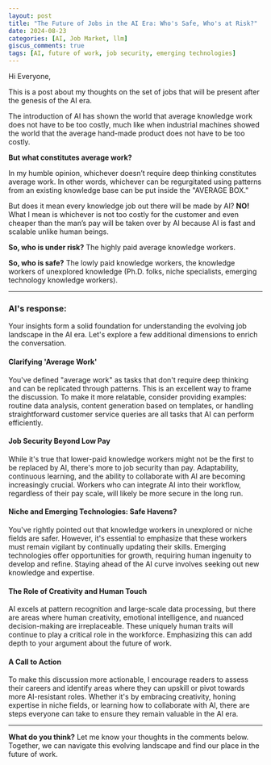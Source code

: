 ```yaml
---
layout: post
title: "The Future of Jobs in the AI Era: Who's Safe, Who's at Risk?"
date: 2024-08-23
categories: [AI, Job Market, llm]
giscus_comments: true
tags: [AI, future of work, job security, emerging technologies]
---
```


Hi Everyone,

This is a post about my thoughts on the set of jobs that will be present after the genesis of the AI era.

The introduction of AI has shown the world that average knowledge work does not have to be too costly, much like when industrial machines showed the world that the average hand-made product does not have to be too costly.

**But what constitutes average work?** 

In my humble opinion, whichever doesn’t require deep thinking constitutes average work. In other words, whichever can be regurgitated using patterns from an existing knowledge base can be put inside the "AVERAGE BOX."

But does it mean every knowledge job out there will be made by AI? **NO!** What I mean is whichever is not too costly for the customer and even cheaper than the man’s pay will be taken over by AI because AI is fast and scalable unlike human beings.

**So, who is under risk?** The highly paid average knowledge workers.

**So, who is safe?** The lowly paid knowledge workers, the knowledge workers of unexplored knowledge (Ph.D. folks, niche specialists, emerging technology knowledge workers).

---

### AI's response:

Your insights form a solid foundation for understanding the evolving job landscape in the AI era. Let's explore a few additional dimensions to enrich the conversation.

#### **Clarifying 'Average Work'**

You've defined "average work" as tasks that don't require deep thinking and can be replicated through patterns. This is an excellent way to frame the discussion. To make it more relatable, consider providing examples: routine data analysis, content generation based on templates, or handling straightforward customer service queries are all tasks that AI can perform efficiently.

#### **Job Security Beyond Low Pay**

While it's true that lower-paid knowledge workers might not be the first to be replaced by AI, there's more to job security than pay. Adaptability, continuous learning, and the ability to collaborate with AI are becoming increasingly crucial. Workers who can integrate AI into their workflow, regardless of their pay scale, will likely be more secure in the long run.

#### **Niche and Emerging Technologies: Safe Havens?**

You've rightly pointed out that knowledge workers in unexplored or niche fields are safer. However, it's essential to emphasize that these workers must remain vigilant by continually updating their skills. Emerging technologies offer opportunities for growth, requiring human ingenuity to develop and refine. Staying ahead of the AI curve involves seeking out new knowledge and expertise.

#### **The Role of Creativity and Human Touch**

AI excels at pattern recognition and large-scale data processing, but there are areas where human creativity, emotional intelligence, and nuanced decision-making are irreplaceable. These uniquely human traits will continue to play a critical role in the workforce. Emphasizing this can add depth to your argument about the future of work.

#### **A Call to Action**

To make this discussion more actionable, I encourage readers to assess their careers and identify areas where they can upskill or pivot towards more AI-resistant roles. Whether it's by embracing creativity, honing expertise in niche fields, or learning how to collaborate with AI, there are steps everyone can take to ensure they remain valuable in the AI era.

---

**What do you think?** Let me know your thoughts in the comments below. Together, we can navigate this evolving landscape and find our place in the future of work.

